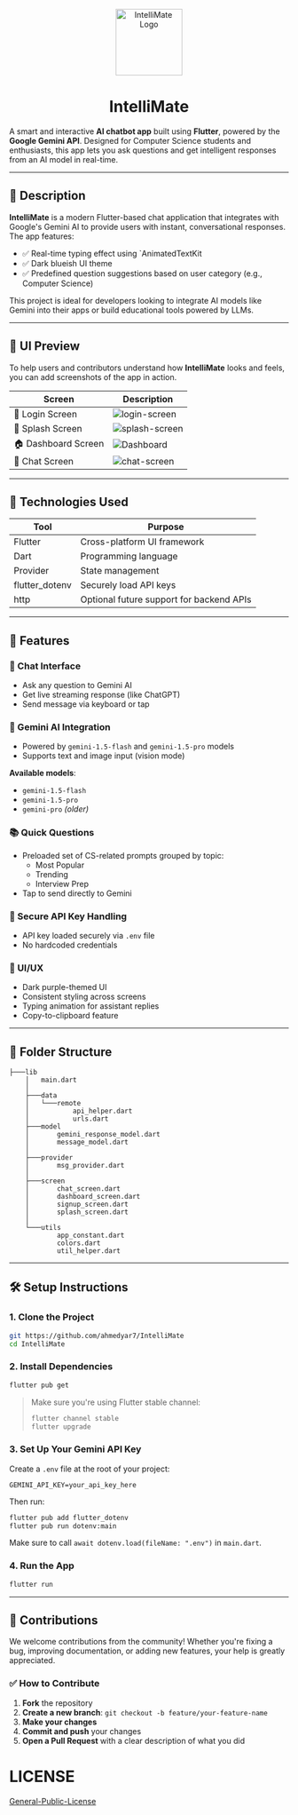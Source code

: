 <p align="center">
  <img src="./assets/icon/robot.png" alt="IntelliMate Logo" width="120" />
</p>

<h1 align="center">IntelliMate</h1>

A smart and interactive **AI chatbot app** built using **Flutter**, powered by the **Google Gemini API**. Designed for Computer Science students and enthusiasts, this app lets you ask questions and get intelligent responses from an AI model in real-time.

---

## 📝 Description

**IntelliMate** is a modern Flutter-based chat application that integrates with Google's Gemini AI to provide users with instant, conversational responses. The app features:

- ✅ Real-time typing effect using `AnimatedTextKit
- ✅ Dark blueish UI theme
- ✅ Predefined question suggestions based on user category (e.g., Computer Science)

This project is ideal for developers looking to integrate AI models like Gemini into their apps or build educational tools powered by LLMs.

---

## 📸 UI Preview

To help users and contributors understand how **IntelliMate** looks and feels, you can add screenshots of the app in action.

| Screen              | Description                                              |
| ------------------- | -------------------------------------------------------- |
| 🔐 Login Screen     | ![login-screen](./assets/screenshots/login-screen.png)   |
| 🚀 Splash Screen    | ![splash-screen](./assets/screenshots/splash-screen.png) |
| 🏠 Dashboard Screen | ![Dashboard](./assets/screenshots/dashboard.png)         |
| 💬 Chat Screen      | ![chat-screen](./assets/screenshots/chat-screen.png)     |

---

## 🧰 Technologies Used

| Tool           | Purpose                                  |
| -------------- | ---------------------------------------- |
| Flutter        | Cross-platform UI framework              |
| Dart           | Programming language                     |
| Provider       | State management                         |
| flutter_dotenv | Securely load API keys                   |
| http           | Optional future support for backend APIs |

---

## 🧪 Features

### 💬 Chat Interface

- Ask any question to Gemini AI
- Get live streaming response (like ChatGPT)
- Send message via keyboard or tap

### 🤖 Gemini AI Integration

- Powered by `gemini-1.5-flash` and `gemini-1.5-pro` models
- Supports text and image input (vision mode)

**Available models**:

- `gemini-1.5-flash`
- `gemini-1.5-pro`
- `gemini-pro` _(older)_

### 📚 Quick Questions

- Preloaded set of CS-related prompts grouped by topic:
  - Most Popular
  - Trending
  - Interview Prep
- Tap to send directly to Gemini

### 🔐 Secure API Key Handling

- API key loaded securely via `.env` file
- No hardcoded credentials

<!-- ### 🗂️ Local Storage

- Chat history saved locally using Hive
- Auto-load previous chats
- Persistent across sessions -->

### 🎨 UI/UX

- Dark purple-themed UI
- Consistent styling across screens
- Typing animation for assistant replies
- Copy-to-clipboard feature

---

## 📁 Folder Structure

```
├───lib
    │   main.dart
    │
    ├───data
    │   └───remote
    │           api_helper.dart
    │           urls.dart
    ├───model
    │       gemini_response_model.dart
    │       message_model.dart
    │
    ├───provider
    │       msg_provider.dart
    │
    ├───screen
    │       chat_screen.dart
    │       dashboard_screen.dart
    │       signup_screen.dart
    │       splash_screen.dart
    │
    └───utils
            app_constant.dart
            colors.dart
            util_helper.dart
```

---

## 🛠️ Setup Instructions

### 1. Clone the Project

```bash
git https://github.com/ahmedyar7/IntelliMate
cd IntelliMate
```

### 2. Install Dependencies

```bash
flutter pub get
```

> Make sure you're using Flutter stable channel:
>
> ```bash
> flutter channel stable
> flutter upgrade
> ```

### 3. Set Up Your Gemini API Key

Create a `.env` file at the root of your project:

```
GEMINI_API_KEY=your_api_key_here
```

Then run:

```bash
flutter pub add flutter_dotenv
flutter pub run dotenv:main
```

Make sure to call `await dotenv.load(fileName: ".env")` in `main.dart`.

### 4. Run the App

```bash
flutter run
```

---

## 🤝 Contributions

We welcome contributions from the community! Whether you're fixing a bug, improving documentation, or adding new features, your help is greatly appreciated.

### ✅ How to Contribute

1. **Fork** the repository
2. **Create a new branch**: `git checkout -b feature/your-feature-name`
3. **Make your changes**
4. **Commit and push** your changes
5. **Open a Pull Request** with a clear description of what you did

# LICENSE

[General-Public-License](./LICENSE)

